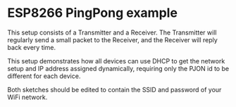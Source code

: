 # ESP8266 PingPong example

This setup consists of a Transmitter and a Receiver. The Transmitter will regularly send a small packet to the Receiver, and the Receiver will reply back every time.

This setup demonstrates how all devices can use DHCP to get the network setup and IP address assigned dynamically, requiring only the PJON id to be different for each device.

Both sketches should be edited to contain the SSID and password of your WiFi network.
